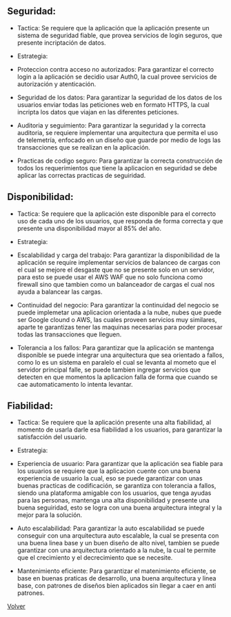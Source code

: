 ## Seguridad:

- Tactica: Se requiere que la aplicación que la aplicación presente un sistema de seguridad fiable, que provea servicios de login seguros, que presente incriptación de datos.

- Estrategia:

- Proteccion contra acceso no autorizados: Para garantizar el correcto login a la aplicación se decidio usar Auth0, la cual provee servicios de autorización y atenticación.

- Seguridad de los datos: Para garantizar la seguridad de los datos de los usuarios enviar todas las peticiones web en formato HTTPS, la cual incripta los datos que viajan en las diferentes peticiones.

- Auditoria y seguimiento: Para garantizar la seguridad y la correcta auditoria, se requiere implementar una arquitectura que permita el uso de telemetría, enfocado en un diseño que guarde por medio de logs las transacciones que se realizan en la aplicación.

- Practicas de codigo seguro: Para garantizar la correcta construcción de todos los requerimientos que tiene la aplicacion en seguridad se debe aplicar las correctas practicas de seguiridad.

## Disponibilidad:

- Tactica: Se requiere que la aplicación este disponible para el correcto uso de cada uno de los usuarios, que responda de forma correcta y que presente una disponibilidad mayor al 85% del año.

- Estrategia:

- Escalabilidad y carga del trabajo: Para garantizar la disponibilidad de la aplicación se require implementar servicios de balanceo de cargas con el cual se mejore el desgaste que no se presente solo en un servidor, para esto se puede usar el AWS WAF que no solo funciona como firewall sino que tambien como un balanceador de cargas el cual nos ayuda a balancear las cargas.

- Continuidad del negocio: Para garantizar la continuidad del negocio se puede implemetar una aplicacion orientada a la nube, nubes que puede ser Google clound o AWS, las cuales proveen servicios muy similares, aparte te garantizas tener las maquinas necesarias para poder procesar todas las transacciones que lleguen.

- Tolerancia a los fallos: Para garantizar que la aplicación se mantenga disponible se puede integrar una arquitectura que sea orientado a fallos, como lo es un sistema en paralelo el cual se levanta al mometo que el servidor principal falle, se puede tambien ingregar servicios que detecten en que momentos la aplicacion falla de forma que cuando se cae automaticamento lo intenta levantar.

## Fiabilidad:

- Tactica: Se requiere que la aplicación presente una alta fiabilidad, al momento de usarla darle esa fiabilidad a los usuarios, para garantizar la satisfacción del usuario.

- Estrategia:

- Experiencia de usuario: Para garantizar que la aplicación sea fiable para los usuarios se requiere que la aplicacion cuente con una buena experiencia de usuario la cual, eso se puede garantizar con unas buenas practicas de codificación, se garantiza con tolerancia a fallos, siendo una plataforma amigable con los usuarios, que tenga ayudas para las personas, mantenga una alta disponibilidad y presente una buena seguiridad, esto se logra con una buena arquitectura integral y la mejor para la solución.

- Auto escalabilidad: Para garantizar la auto escalabilidad se puede conseguir con una arquitectura auto escalable, la cual se presenta con una buena linea base y un buen diseño de alto nivel, tambien se puede garantizar con una arquitectura orientado a la nube, la cual te permite que el crecimiento y el decrecimiento que se necesite.

- Mantenimiento eficiente: Para garantizar el matenimiento eficiente, se base en buenas praticas de desarrollo, una buena arquitectura y linea base, con patrones de diseños bien aplicados sin llegar a caer en anti patrones.

[Volver](https://github.com/federico1605/Software2/blob/main/Carpooling-agenda.md)
